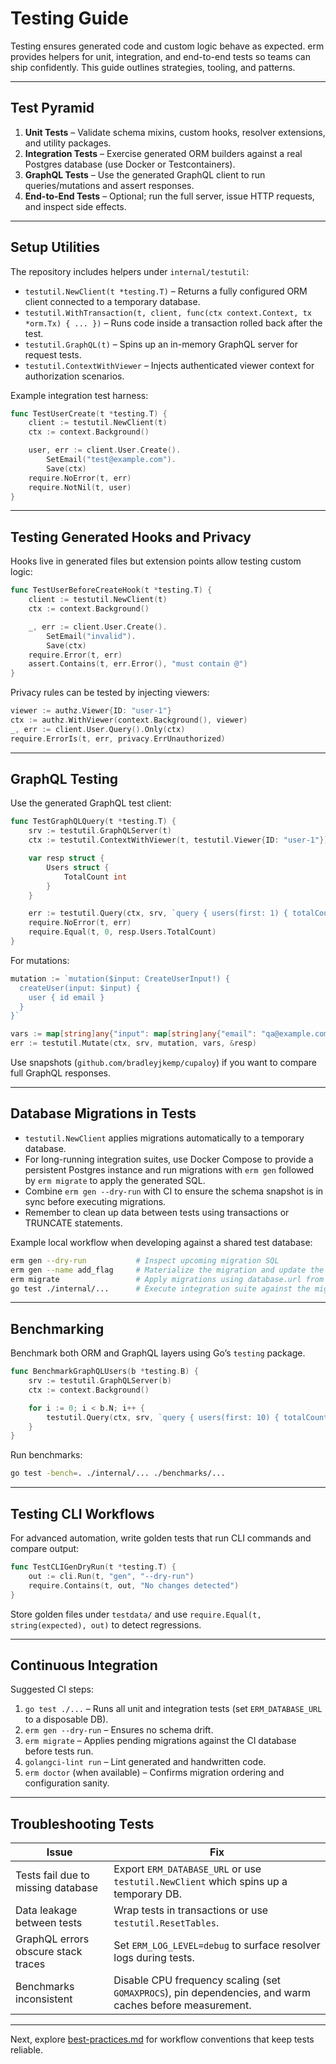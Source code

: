 # Testing Guide

Testing ensures generated code and custom logic behave as expected. erm provides helpers for unit, integration, and end-to-end
tests so teams can ship confidently. This guide outlines strategies, tooling, and patterns.

---

## Test Pyramid

1. **Unit Tests** – Validate schema mixins, custom hooks, resolver extensions, and utility packages.
2. **Integration Tests** – Exercise generated ORM builders against a real Postgres database (use Docker or Testcontainers).
3. **GraphQL Tests** – Use the generated GraphQL client to run queries/mutations and assert responses.
4. **End-to-End Tests** – Optional; run the full server, issue HTTP requests, and inspect side effects.

---

## Setup Utilities

The repository includes helpers under `internal/testutil`:

- `testutil.NewClient(t *testing.T)` – Returns a fully configured ORM client connected to a temporary database.
- `testutil.WithTransaction(t, client, func(ctx context.Context, tx *orm.Tx) { ... })` – Runs code inside a transaction rolled back
  after the test.
- `testutil.GraphQL(t)` – Spins up an in-memory GraphQL server for request tests.
- `testutil.ContextWithViewer` – Injects authenticated viewer context for authorization scenarios.

Example integration test harness:

```go
func TestUserCreate(t *testing.T) {
    client := testutil.NewClient(t)
    ctx := context.Background()

    user, err := client.User.Create().
        SetEmail("test@example.com").
        Save(ctx)
    require.NoError(t, err)
    require.NotNil(t, user)
}
```

---

## Testing Generated Hooks and Privacy

Hooks live in generated files but extension points allow testing custom logic:

```go
func TestUserBeforeCreateHook(t *testing.T) {
    client := testutil.NewClient(t)
    ctx := context.Background()

    _, err := client.User.Create().
        SetEmail("invalid").
        Save(ctx)
    require.Error(t, err)
    assert.Contains(t, err.Error(), "must contain @")
}
```

Privacy rules can be tested by injecting viewers:

```go
viewer := authz.Viewer{ID: "user-1"}
ctx := authz.WithViewer(context.Background(), viewer)
_, err := client.User.Query().Only(ctx)
require.ErrorIs(t, err, privacy.ErrUnauthorized)
```

---

## GraphQL Testing

Use the generated GraphQL test client:

```go
func TestGraphQLQuery(t *testing.T) {
    srv := testutil.GraphQLServer(t)
    ctx := testutil.ContextWithViewer(t, testutil.Viewer{ID: "user-1"})

    var resp struct {
        Users struct {
            TotalCount int
        }
    }

    err := testutil.Query(ctx, srv, `query { users(first: 1) { totalCount } }`, nil, &resp)
    require.NoError(t, err)
    require.Equal(t, 0, resp.Users.TotalCount)
}
```

For mutations:

```go
mutation := `mutation($input: CreateUserInput!) {
  createUser(input: $input) {
    user { id email }
  }
}`

vars := map[string]any{"input": map[string]any{"email": "qa@example.com"}}
err := testutil.Mutate(ctx, srv, mutation, vars, &resp)
```

Use snapshots (`github.com/bradleyjkemp/cupaloy`) if you want to compare full GraphQL responses.

---

## Database Migrations in Tests

- `testutil.NewClient` applies migrations automatically to a temporary database.
- For long-running integration suites, use Docker Compose to provide a persistent Postgres instance and run migrations with
  `erm gen` followed by `erm migrate` to apply the generated SQL.
- Combine `erm gen --dry-run` with CI to ensure the schema snapshot is in sync before executing migrations.
- Remember to clean up data between tests using transactions or TRUNCATE statements.

Example local workflow when developing against a shared test database:

```bash
erm gen --dry-run           # Inspect upcoming migration SQL
erm gen --name add_flag     # Materialize the migration and update the snapshot
erm migrate                 # Apply migrations using database.url from erm.yaml
go test ./internal/...      # Execute integration suite against the migrated schema
```

---

## Benchmarking

Benchmark both ORM and GraphQL layers using Go’s `testing` package.

```go
func BenchmarkGraphQLUsers(b *testing.B) {
    srv := testutil.GraphQLServer(b)
    ctx := context.Background()

    for i := 0; i < b.N; i++ {
        testutil.Query(ctx, srv, `query { users(first: 10) { totalCount } }`, nil, &struct{}{})
    }
}
```

Run benchmarks:

```bash
go test -bench=. ./internal/... ./benchmarks/...
```

---

## Testing CLI Workflows

For advanced automation, write golden tests that run CLI commands and compare output:

```go
func TestCLIGenDryRun(t *testing.T) {
    out := cli.Run(t, "gen", "--dry-run")
    require.Contains(t, out, "No changes detected")
}
```

Store golden files under `testdata/` and use `require.Equal(t, string(expected), out)` to detect regressions.

---

## Continuous Integration

Suggested CI steps:

1. `go test ./...` – Runs all unit and integration tests (set `ERM_DATABASE_URL` to a disposable DB).
2. `erm gen --dry-run` – Ensures no schema drift.
3. `erm migrate` – Applies pending migrations against the CI database before tests run.
4. `golangci-lint run` – Lint generated and handwritten code.
5. `erm doctor` (when available) – Confirms migration ordering and configuration sanity.

---

## Troubleshooting Tests

| Issue | Fix |
|-------|-----|
| Tests fail due to missing database | Export `ERM_DATABASE_URL` or use `testutil.NewClient` which spins up a temporary DB. |
| Data leakage between tests | Wrap tests in transactions or use `testutil.ResetTables`. |
| GraphQL errors obscure stack traces | Set `ERM_LOG_LEVEL=debug` to surface resolver logs during tests. |
| Benchmarks inconsistent | Disable CPU frequency scaling (set `GOMAXPROCS`), pin dependencies, and warm caches before measurement. |

---

Next, explore [best-practices.md](./best-practices.md) for workflow conventions that keep tests reliable.
